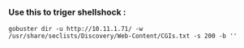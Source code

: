 ### Use this to triger shellshock :

``gobuster dir -u http://10.11.1.71/ -w /usr/share/seclists/Discovery/Web-Content/CGIs.txt -s 200 -b ''``
